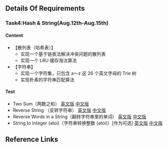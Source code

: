 ## Details Of Requirements 
### Task4:Hash & String(Aug.12th-Aug.15th)
#### Content  
- 【散列表（哈希表）】
    - 实现一个基于链表法解决冲突问题的散列表
    - 实现一个 LRU 缓存淘汰算法
- 【字符串】
    - 实现一个字符集，只包含 a～z 这 26 个英文字母的 Trie 树
    - 实现朴素的字符串匹配算法
#### Test
- Two Sum（两数之和）
[英文版](https://leetcode.com/problems/two-sum/)
[中文版](https://leetcode-cn.com/problems/two-sum/)
- Reverse String （反转字符串）
[英文版](https://leetcode.com/problems/reverse-string/)
[中文版](https://leetcode-cn.com/problems/reverse-string/)
- Reverse Words in a String（翻转字符串里的单词）
[英文版](https://leetcode.com/problems/reverse-words-in-a-string/)
[中文版](https://leetcode-cn.com/problems/reverse-words-in-a-string/)
- String to Integer (atoi)（字符串转换整数 (atoi)）[作为可选]
[英文版](https://leetcode.com/problems/string-to-integer-atoi/)
[中文版](https://leetcode-cn.com/problems/string-to-integer-atoi/)

## Reference Links
